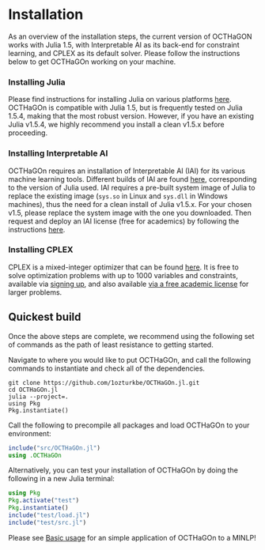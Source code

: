 # Installation

As an overview of the installation steps, the current version of OCTHaGON works with Julia 1.5, with Interpretable AI as its back-end for constraint learning, and CPLEX as its default solver. Please follow the instructions below to get OCTHaGOn working on your machine. 

### Installing Julia

Please find instructions for installing Julia on various platforms [here](https://julialang.org/downloads/). OCTHaGOn is compatible with Julia 1.5, but is frequently tested on Julia 1.5.4, making that the most robust version. However, if you have an existing Julia v1.5.4, we highly recommend you install a clean v1.5.x before proceeding. 

### Installing Interpretable AI

OCTHaGOn requires an installation of Interpretable AI (IAI) for its various machine learning tools. Different builds of IAI are found [here](https://docs.interpretable.ai/stable/download/), corresponding to the version of Julia used. IAI requires a pre-built system image of Julia to replace the existing image (```sys.so``` in Linux and ```sys.dll``` in Windows machines), thus the need for a clean install of Julia v1.5.x. For your chosen v1.5, please replace the system image with the one you downloaded. Then request and deploy an IAI license (free for academics) by following the instructions [here](https://docs.interpretable.ai/stable/installation/). 

### Installing CPLEX

CPLEX is a mixed-integer optimizer that can be found [here](https://www.ibm.com/uk-en/products/ilog-cplex-optimization-studio). It is free to solve optimization problems with up to 1000 variables and constraints, available via [signing up](https://www.ibm.com/account/reg/uk-en/signup?formid=urx-20028), and also available [via a free academic license](https://academic.ibm.com/a2mt/email-auth) for larger problems. 

## Quickest build

Once the above steps are complete, we recommend using the following set of commands as the path of least resistance to getting started. 

Navigate to where you would like to put OCTHaGOn, and call the following commands to instantiate and check all of the dependencies. 

```
git clone https://github.com/1ozturkbe/OCTHaGOn.jl.git
cd OCTHaGOn.jl
julia --project=.
using Pkg
Pkg.instantiate()
```

Call the following to precompile all packages and load OCTHaGOn to your environment:

```julia
include("src/OCTHaGOn.jl")
using .OCTHaGOn
```

Alternatively, you can test your installation of OCTHaGOn by doing the following in a new Julia terminal:

```julia
using Pkg
Pkg.activate("test")
Pkg.instantiate()
include("test/load.jl")
include("test/src.jl")
```

Please see [Basic usage](@ref) for an simple application of OCTHaGOn to a MINLP!
